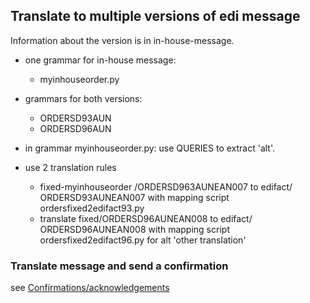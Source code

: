 ## Translate to multiple versions of edi message 

Information about the version is in in-house-message. 

- 	one grammar for in-house message: 
	-	myinhouseorder.py 
	
-	grammars for both versions: 
	- 	ORDERSD93AUN 
	-	ORDERSD96AUN 
    
-	in grammar myinhouseorder.py: use
	QUERIES to extract 'alt'. 
    
- 	use 2 translation rules 
	- 	fixed-myinhouseorder /ORDERSD963AUNEAN007 to edifact/ ORDERSD93AUNEAN007 with
		mapping script ordersfixed2edifact93.py 
    -	translate fixed/ORDERSD96AUNEAN008 to edifact/ ORDERSD96AUNEAN008 with mapping
		script ordersfixed2edifact96.py for alt 'other translation'

### Translate message and send a confirmation

see [Confirmations/acknowledgements](Confirmations.md)

